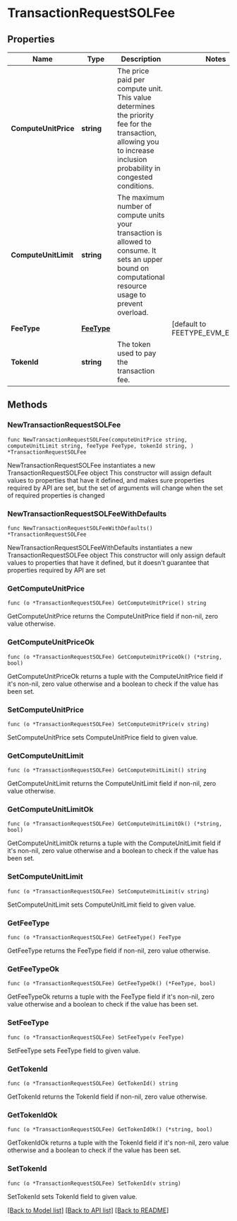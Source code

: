 # TransactionRequestSOLFee

## Properties

Name | Type | Description | Notes
------------ | ------------- | ------------- | -------------
**ComputeUnitPrice** | **string** | The price paid per compute unit. This value determines the priority fee for the transaction, allowing you to increase inclusion probability in congested conditions. | 
**ComputeUnitLimit** | **string** | The maximum number of compute units your transaction is allowed to consume. It sets an upper bound on computational resource usage to prevent overload. | 
**FeeType** | [**FeeType**](FeeType.md) |  | [default to FEETYPE_EVM_EIP_1559]
**TokenId** | **string** | The token used to pay the transaction fee. | 

## Methods

### NewTransactionRequestSOLFee

`func NewTransactionRequestSOLFee(computeUnitPrice string, computeUnitLimit string, feeType FeeType, tokenId string, ) *TransactionRequestSOLFee`

NewTransactionRequestSOLFee instantiates a new TransactionRequestSOLFee object
This constructor will assign default values to properties that have it defined,
and makes sure properties required by API are set, but the set of arguments
will change when the set of required properties is changed

### NewTransactionRequestSOLFeeWithDefaults

`func NewTransactionRequestSOLFeeWithDefaults() *TransactionRequestSOLFee`

NewTransactionRequestSOLFeeWithDefaults instantiates a new TransactionRequestSOLFee object
This constructor will only assign default values to properties that have it defined,
but it doesn't guarantee that properties required by API are set

### GetComputeUnitPrice

`func (o *TransactionRequestSOLFee) GetComputeUnitPrice() string`

GetComputeUnitPrice returns the ComputeUnitPrice field if non-nil, zero value otherwise.

### GetComputeUnitPriceOk

`func (o *TransactionRequestSOLFee) GetComputeUnitPriceOk() (*string, bool)`

GetComputeUnitPriceOk returns a tuple with the ComputeUnitPrice field if it's non-nil, zero value otherwise
and a boolean to check if the value has been set.

### SetComputeUnitPrice

`func (o *TransactionRequestSOLFee) SetComputeUnitPrice(v string)`

SetComputeUnitPrice sets ComputeUnitPrice field to given value.


### GetComputeUnitLimit

`func (o *TransactionRequestSOLFee) GetComputeUnitLimit() string`

GetComputeUnitLimit returns the ComputeUnitLimit field if non-nil, zero value otherwise.

### GetComputeUnitLimitOk

`func (o *TransactionRequestSOLFee) GetComputeUnitLimitOk() (*string, bool)`

GetComputeUnitLimitOk returns a tuple with the ComputeUnitLimit field if it's non-nil, zero value otherwise
and a boolean to check if the value has been set.

### SetComputeUnitLimit

`func (o *TransactionRequestSOLFee) SetComputeUnitLimit(v string)`

SetComputeUnitLimit sets ComputeUnitLimit field to given value.


### GetFeeType

`func (o *TransactionRequestSOLFee) GetFeeType() FeeType`

GetFeeType returns the FeeType field if non-nil, zero value otherwise.

### GetFeeTypeOk

`func (o *TransactionRequestSOLFee) GetFeeTypeOk() (*FeeType, bool)`

GetFeeTypeOk returns a tuple with the FeeType field if it's non-nil, zero value otherwise
and a boolean to check if the value has been set.

### SetFeeType

`func (o *TransactionRequestSOLFee) SetFeeType(v FeeType)`

SetFeeType sets FeeType field to given value.


### GetTokenId

`func (o *TransactionRequestSOLFee) GetTokenId() string`

GetTokenId returns the TokenId field if non-nil, zero value otherwise.

### GetTokenIdOk

`func (o *TransactionRequestSOLFee) GetTokenIdOk() (*string, bool)`

GetTokenIdOk returns a tuple with the TokenId field if it's non-nil, zero value otherwise
and a boolean to check if the value has been set.

### SetTokenId

`func (o *TransactionRequestSOLFee) SetTokenId(v string)`

SetTokenId sets TokenId field to given value.



[[Back to Model list]](../README.md#documentation-for-models) [[Back to API list]](../README.md#documentation-for-api-endpoints) [[Back to README]](../README.md)


